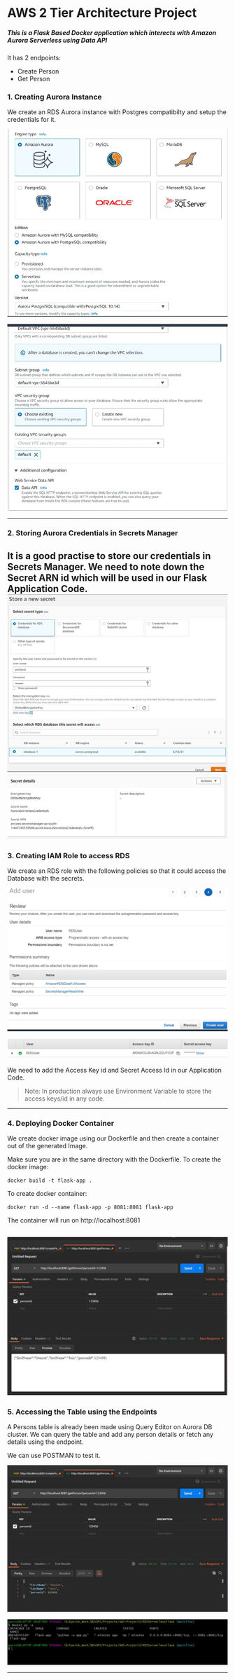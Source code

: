 # AWS 2 Tier Architecture Project

##### This is a Flask Based Docker application which interects with Amazon Aurora Serverless using Data API

It has 2 endpoints: 
- Create Person
- Get Person

### 1. Creating Aurora Instance 
We create an RDS Aurora instance with Postgres compatibilty and setup the credentials for it.

![Aurora](https://github.com/gunishjain/RDS-ServerLess-Flask-App/blob/main/SS/1.JPG "Aurora")

![Aurora](https://github.com/gunishjain/RDS-ServerLess-Flask-App/blob/main/SS/2.JPG "Aurora")

------------
### 2. Storing Aurora Credentials in Secrets Manager
It is a good practise to store our credentials in Secrets Manager. We need to note down the Secret ARN id which will be used in our Flask Application Code.
![Aurora](https://github.com/gunishjain/RDS-ServerLess-Flask-App/blob/main/SS/3.JPG "Aurora")
![Aurora](https://github.com/gunishjain/RDS-ServerLess-Flask-App/blob/main/SS/4.JPG "Aurora")
------------

### 3. Creating IAM Role to access RDS
We create an RDS role with the following policies so that it could access the Database with the secrets. 

![Aurora](https://github.com/gunishjain/RDS-ServerLess-Flask-App/blob/main/SS/5.JPG "Aurora")

![Aurora](https://github.com/gunishjain/RDS-ServerLess-Flask-App/blob/main/SS/6.JPG "Aurora")

We need to add the Access Key id and Secret Access Id  in our Application Code.
> Note: In production always use Environment Variable to store the access keys/id in any code. 

------------

### 4. Deploying Docker Container 
We create docker image using our Dockerfile and then create a container out of the generated Image.

Make sure you are in the same directory with the Dockerfile.
To create the docker image:
```shell
docker build -t flask-app .
```
To create docker container:
```
docker run -d --name flask-app -p 8081:8081 flask-app
```
The container will run on http://localhost:8081

![Aurora](https://github.com/gunishjain/RDS-ServerLess-Flask-App/blob/main/SS/7.JPG "Aurora")
------------
### 5. Accessing the Table using the Endpoints
A Persons table is already been made using Query Editor on Aurora DB cluster.
We can query the table and add any person details or fetch any details using the endpoint.

We can use POSTMAN to test it.

![Aurora](https://github.com/gunishjain/RDS-ServerLess-Flask-App/blob/main/SS/8.JPG "Aurora")


![Aurora](https://github.com/gunishjain/RDS-ServerLess-Flask-App/blob/main/SS/9.JPG "Aurora")

------------



